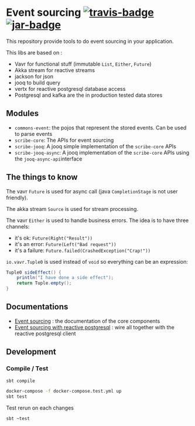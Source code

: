 # Event sourcing [![travis-badge][]][travis] [![jar-badge][]][jar]

[travis]:               https://travis-ci.com/MAIF/scribe
[travis-badge]:         https://travis-ci.com/MAIF/scribe.svg?token=yQytm3eoBniFj9mCoKpy&branch=master
[jar]:                  https://bintray.com/maif-functional-java/maven/scribe-core/_latestVersion
[jar-badge]:            https://api.bintray.com/packages/maif-functional-java/maven/scribe-core/images/download.svg

This repository provide tools to do event sourcing in your application. 
 
This libs are based on : 
 * Vavr for functional stuff (immutable `List`, `Either`, `Future`)
 * Akka stream for reactive streams
 * jackson for json 
 * jooq to build query 
 * vertx for reactive postgresql database access  
 * Postgresql and kafka are the in production tested data stores 

## Modules 

 * `commons-event`: the pojos that represent the stored events. Can be used to parse events 
 * `scribe-core`: The APIs for event sourcing 
 * `scribe-jooq`: A jooq simple implementation of the `scribe-core` APIs   
 * `scribe-jooq-async`: A jooq implementation of the `scribe-core` APIs using the `jooq-async-api`interface
 
## The things to know 

The vavr `Future` is used for async call (java `CompletionStage` is not user friendly). 

The akka stream `Source` is used for stream processing. 

The vavr `Either` is used to handle business errors. The idea is to have three channels:  
 * it's ok: `Future(Right("Result"))` 
 * it's an error: `Future(Left("Bad request"))`
 * it's a failure: `Future.failed(CrashedException("Crap!"))`

`io.vavr.Tuple0` is used instead of `void` so everything can be an expression: 

```java
Tuple0 sideEffect() {
    println("I have done a side effect");
    return Tuple.empty();
}
```

## Documentations 

* [Event sourcing](./scribe-core/readme.md) : the documentation of the core components
* [Event sourcing with reactive postgresql](./scribe-jooq-async/readme.md) : wire all together with the reactive postgresql client

## Development 

### Compile / Test 

```bash
sbt compile
```

```bash
docker-compose -f docker-compose.test.yml up 
sbt test
```

Test rerun on each changes 

```bash
sbt ~test
```
